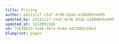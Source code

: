 ```yaml
---
title: Pricing
author: a3211c17-c5af-4c96-b5ab-a188d691e045
updated_by: a3211c17-c5af-4c96-b5ab-a188d691e045
updated_at: 1610091588
id: 73b30b33-316b-4bfa-9c0a-a4238b5cb9e2
blueprint: pages
---
```

